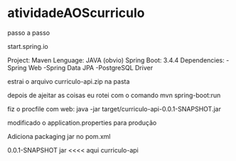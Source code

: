 # atividadeAOScurriculo

passo a passo

start.spring.io

Project: Maven
Lenguage: JAVA (obvio) 
Spring Boot: 3.4.4
Dependencies: 
-Spring Web
-Spring Data JPA
-PostgreSQL Driver

estrai o arquivo curriculo-api.zip na pasta 

depois de ajeitar as coisas eu rotei com o comando 
mvn spring-boot:run

fiz o procfile com
web: java -jar target/curriculo-api-0.0.1-SNAPSHOT.jar

modificado o application.properties para produção

Adiciona packaging jar no pom.xml

<version>0.0.1-SNAPSHOT</version>
	<packaging>jar</packaging>  <<<< aqui
	<name>curriculo-api</name>

